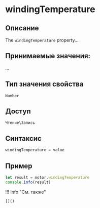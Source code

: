 # windingTemperature

## Описание
The `windingTemperature` property...

## Принимаемые значения:
...

## Тип значения свойства
`Number`

## Доступ
`Чтение\Запись`

## Синтаксис
```javascript
windingTemperature = value
```

## Пример
```javascript linenums="1"
let result = motor.windingTemperature
console.info(result)
```

!!! info "См. также"

    []()

